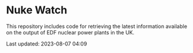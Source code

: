 # Nuke Watch

This repository includes code for retrieving the latest information available on the output of EDF nuclear power plants in the UK.

Last updated: 2023-08-07 04:09
